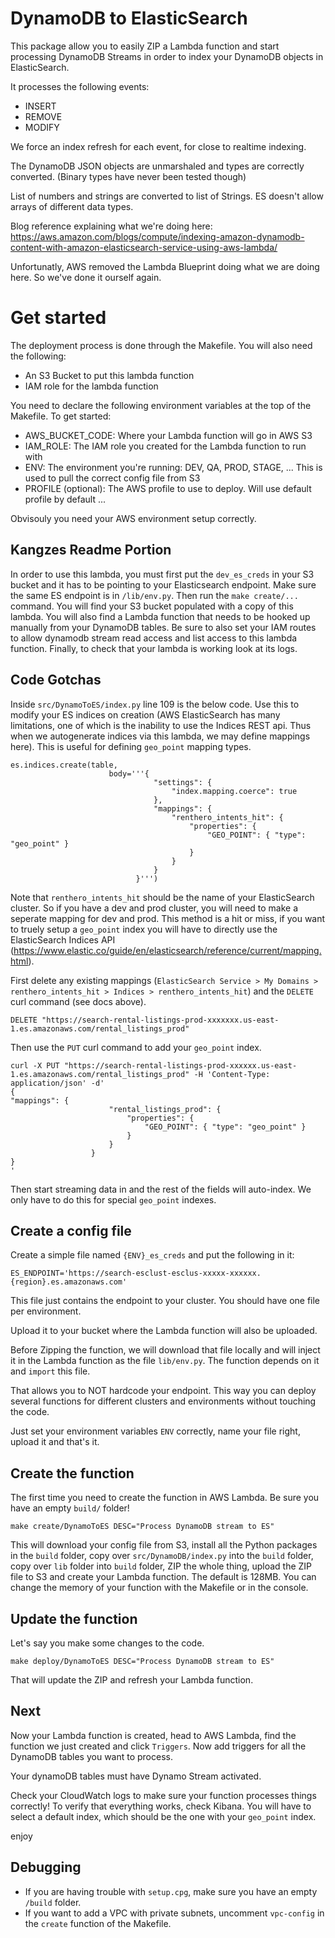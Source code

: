 # DynamoDB to ElasticSearch

This package allow you to easily ZIP a Lambda function and start processing DynamoDB Streams in order to index your DynamoDB objects in ElasticSearch.

It processes the following events:

   - INSERT
   - REMOVE
   - MODIFY

We force an index refresh for each event, for close to realtime indexing.

The DynamoDB JSON objects are unmarshaled and types are correctly converted. (Binary types have never been tested though)

List of numbers and strings are converted to list of Strings. ES doesn't allow arrays of different data types.

Blog reference explaining what we're doing here: https://aws.amazon.com/blogs/compute/indexing-amazon-dynamodb-content-with-amazon-elasticsearch-service-using-aws-lambda/

Unfortunatly, AWS removed the Lambda Blueprint doing what we are doing here. So we've done it ourself again.

# Get started

The deployment process is done through the Makefile. You will also need the following:

   - An S3 Bucket to put this lambda function
   - IAM role for the lambda function

You need to declare the following environment variables at the top of the Makefile. To get started:

   - AWS_BUCKET_CODE: Where your Lambda function will go in AWS S3
   - IAM_ROLE: The IAM role you created for the Lambda function to run with
   - ENV: The environment you're running: DEV, QA, PROD, STAGE, ... This is used to pull the correct config file from S3
   - PROFILE (optional): The AWS profile to use to deploy. Will use default profile by default ...

Obvisouly you need your AWS environment setup correctly.

## Kangzes Readme Portion
In order to use this lambda, you must first put the `dev_es_creds` in your S3 bucket and it has to be pointing to your Elasticsearch endpoint. Make sure the same ES endpoint is in `/lib/env.py`. Then run the `make create/...` command. You will find your S3 bucket populated with a copy of this lambda. You will also find a Lambda function that needs to be hooked up manually from your DynamoDB tables. Be sure to also set your IAM routes to allow dynamodb stream read access and list access to this lambda function. Finally, to check that your lambda is working look at its logs.

## Code Gotchas
Inside `src/DynamoToES/index.py` line 109 is the below code. Use this to modify your ES indices on creation (AWS ElasticSearch has many limitations, one of which is the inability to use the Indices REST api. Thus when we autogenerate indices via this lambda, we may define mappings here). This is useful for defining `geo_point` mapping types.

```
es.indices.create(table,
                      body='''{
                                "settings": {
                                    "index.mapping.coerce": true
                                },
                                "mappings": {
                                    "renthero_intents_hit": {
                                        "properties": {
                                            "GEO_POINT": { "type": "geo_point" }
                                        }
                                    }
                                }
                            }''')
```
Note that `renthero_intents_hit` should be the name of your ElasticSearch cluster. So if you have a dev and prod cluster, you will need to make a seperate mapping for dev and prod. This method is a hit or miss, if you want to truely setup a `geo_point` index you will have to directly use the ElasticSearch Indices API (https://www.elastic.co/guide/en/elasticsearch/reference/current/mapping.html).

First delete any existing mappings (`ElasticSearch Service > My Domains > renthero_intents_hit > Indices > renthero_intents_hit`) and the `DELETE` curl command (see docs above).

```
DELETE "https://search-rental-listings-prod-xxxxxxx.us-east-1.es.amazonaws.com/rental_listings_prod"
```

Then use the `PUT` curl command to add your `geo_point` index.

```
curl -X PUT "https://search-rental-listings-prod-xxxxxx.us-east-1.es.amazonaws.com/rental_listings_prod" -H 'Content-Type: application/json' -d'
{
"mappings": {
                      "rental_listings_prod": {
                          "properties": {
                              "GEO_POINT": { "type": "geo_point" }
                          }
                      }
                  }
}
'
```

Then start streaming data in and the rest of the fields will auto-index. We only have to do this for special `geo_point` indexes.

## Create a config file

Create a simple file named `{ENV}_es_creds` and put the following in it:

```
ES_ENDPOINT='https://search-esclust-esclus-xxxxx-xxxxxx.{region}.es.amazonaws.com'
```

This file just contains the endpoint to your cluster. You should have one file per environment.

Upload it to your bucket where the Lambda function will also be uploaded.

Before Zipping the function, we will download that file locally and will inject it in the Lambda function as the file `lib/env.py`. The function depends on it and `import` this file.

That allows you to NOT hardcode your endpoint.
This way you can deploy several functions for different clusters and environments without touching the code.

Just set your environment variables `ENV` correctly, name your file right, upload it and that's it.

## Create the function

The first time you need to create the function in AWS Lambda. Be sure you have an empty `build/` folder!

```
make create/DynamoToES DESC="Process DynamoDB stream to ES"
```

This will download your config file from S3, install all the Python packages in the `build` folder, copy over `src/DynamoDB/index.py` into the `build` folder, copy over `lib` folder into `build` folder, ZIP the whole thing, upload the ZIP file to S3 and create your Lambda function. The default is 128MB. You can change the memory of your function with the Makefile or in the console.

## Update the function

Let's say you make some changes to the code.

```
make deploy/DynamoToES DESC="Process DynamoDB stream to ES"
```

That will update the ZIP and refresh your Lambda function.

## Next

Now your Lambda function is created, head to AWS Lambda, find the function we just created and click `Triggers`.
Now add triggers for all the DynamoDB tables you want to process. 

Your dynamoDB tables must have Dynamo Stream activated.

Check your CloudWatch logs to make sure your function processes things correctly!
To verify that everything works, check Kibana. You will have to select a default index, which should be the one with your `geo_point` index.

enjoy

## Debugging

- If you are having trouble with `setup.cpg`, make sure you have an empty `/build` folder.<br/>
- If you want to add a VPC with private subnets, uncomment `vpc-config` in the `create` function of the Makefile.
